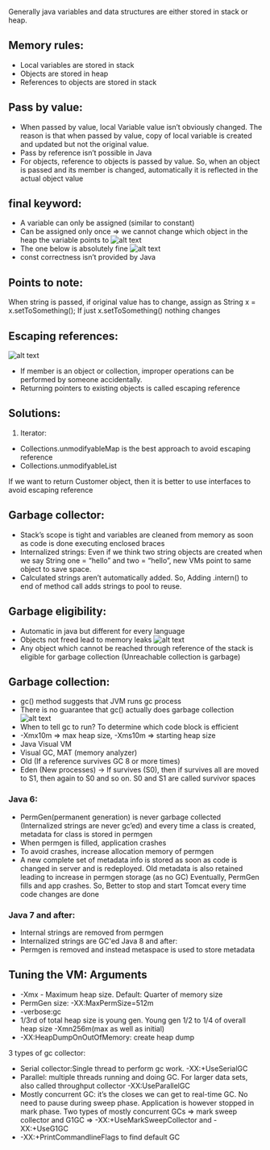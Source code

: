 Generally java variables and data structures are either stored in stack or heap.

## Memory rules:    
* Local variables are stored in stack
* Objects are stored in heap
* References to objects are stored in stack

## Pass by value:
* When passed by value, local Variable value isn’t obviously changed. The reason is that when passed by value, copy of local variable is created and updated but not the original value.
* Pass by reference isn’t possible in Java
* For objects, reference to objects is passed by value. So, when an object is passed and its member is changed, automatically it is reflected in the actual object value

## final keyword:
* A variable can only be assigned (similar to constant)
* Can be assigned only once => we cannot change which object in the heap the variable points to
![alt text](https://github.com/sowmyadvn/Java_Revisited/blob/master/src/JavaMemoryManagement/Images/finalKeyWord.jpg)
* The one below is absolutely fine
![alt text](https://github.com/sowmyadvn/Java_Revisited/blob/master/src/JavaMemoryManagement/Images/finalKeyWord_right.jpg)
* const correctness isn’t provided by Java

## Points to note:
When string is passed, if original value has to change, assign as String x = x.setToSomething(); If just x.setToSomething() nothing changes

## Escaping references:
![alt text](https://github.com/sowmyadvn/Java_Revisited/blob/master/src/JavaMemoryManagement/Images/escapeRef.jpg)
* If member is an object or collection, improper operations can be performed by someone accidentally.
* Returning pointers to existing objects is called escaping reference

## Solutions:
1. Iterator: 

* Collections.unmodifyableMap is the best approach to avoid escaping reference
* Collections.unmodifyableList 

If we want to return Customer object, then it is better to use interfaces to avoid escaping reference

## Garbage collector:
* Stack’s scope is tight and variables are cleaned from memory as soon as code is done executing enclosed braces 
* Internalized strings: Even if we think two string objects are created when we say String one = “hello” and two = “hello”, new VMs point to same object to save space.
* Calculated strings aren’t automatically added. So, Adding .intern() to end of method call adds strings to pool to reuse.

## Garbage eligibility:
* Automatic in java but different for every language
* Objects not freed lead to memory leaks
![alt text](https://github.com/sowmyadvn/Java_Revisited/blob/master/src/JavaMemoryManagement/Images/GC%20eligibility.jpg)
* Any object which cannot be reached through reference of the stack is eligible for garbage collection (Unreachable collection is garbage)

## Garbage collection:
* gc() method suggests that JVM runs gc process
* There is no guarantee that gc() actually does garbage collection
![alt text](https://github.com/sowmyadvn/Java_Revisited/blob/master/src/JavaMemoryManagement/Images/freemem.jpg)
* When to tell gc to run? To determine which code block is efficient
* -Xmx10m => max heap size, -Xms10m => starting heap size
* Java Visual VM
* Visual GC, MAT (memory analyzer)
* Old (If a reference survives GC 8 or more times)
* Eden (New processes) -> If survives (S0), then if survives all are moved to S1, then again to S0 and so on. S0 and S1 are called survivor spaces

### Java 6:
* PermGen(permanent generation) is never garbage collected (Internalized strings are never gc’ed) and every time a class is created, metadata for class is stored in permgen 
* When permgen is filled, application crashes
* To avoid crashes, increase allocation memory of permgen 
* A new complete set of metadata info is stored as soon as code is changed in server and is redeployed. Old metadata is also retained leading to increase in permgen storage (as no GC) Eventually, PermGen fills and app crashes. So, Better to stop and start Tomcat every time code changes are done

### Java 7 and after:
* Internal strings are removed from permgen
* Internalized strings are GC'ed
Java 8 and after:
* Permgen is removed and instead metaspace is used to store metadata


## Tuning the VM: Arguments
* -Xmx - Maximum heap size. Default: Quarter of memory size
* PermGen size: -XX:MaxPermSize=512m
* -verbose:gc
* 1/3rd of total heap size is young gen. Young gen 1/2 to 1/4 of overall heap size  -Xmn256m(max as well as initial)
* -XX:HeapDumpOnOutOfMemory: create heap dump 

3 types of gc collector:
* Serial collector:Single thread to perform gc work. -XX:+UseSerialGC
* Parallel: multiple threads running and doing GC. For larger data sets, also called throughput collector -XX:UseParallelGC
* Mostly concurrent GC: it’s the closes we can get to real-time GC. No need to pause during sweep phase. Application is however stopped in mark phase. Two types of mostly concurrent GCs => mark sweep collector and G1GC => -XX:+UseMarkSweepCollector and -XX:+UseG1GC
* -XX:+PrintCommandlineFlags to find default GC




